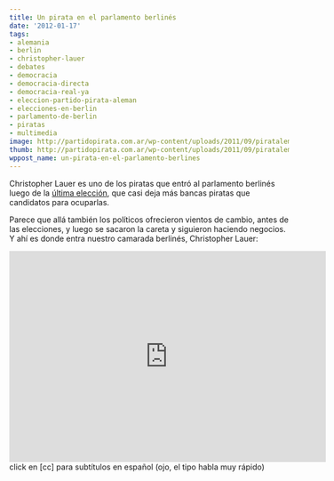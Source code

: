 ```yaml
---
title: Un pirata en el parlamento berlinés
date: '2012-01-17'
tags:
- alemania
- berlin
- christopher-lauer
- debates
- democracia
- democracia-directa
- democracia-real-ya
- eleccion-partido-pirata-aleman
- elecciones-en-berlin
- parlamento-de-berlin
- piratas
- multimedia
image: http://partidopirata.com.ar/wp-content/uploads/2011/09/pirataleman.jpg
thumb: http://partidopirata.com.ar/wp-content/uploads/2011/09/pirataleman-150x150.jpg
wppost_name: un-pirata-en-el-parlamento-berlines
---
```


Christopher Lauer es uno de los piratas que entró al parlamento berlinés luego de la <a href="http://partidopirata.com.ar/1905/entrevista-con-la-directora-politica-del-partido-pirata-aleman" target="_blank">última elección</a>, que casi deja más bancas piratas que candidatos para ocuparlas.

Parece que allá también los políticos ofrecieron vientos de cambio, antes de las elecciones, y luego se sacaron la careta y siguieron haciendo negocios. Y ahí es donde entra nuestro camarada berlinés, Christopher Lauer:

<iframe width="570" height="380" src="http://www.youtube.com/embed/6U82ig37TaE" frameborder="0" allowfullscreen></iframe>
click en [cc] para subtítulos en español (ojo, el tipo habla muy rápido)
